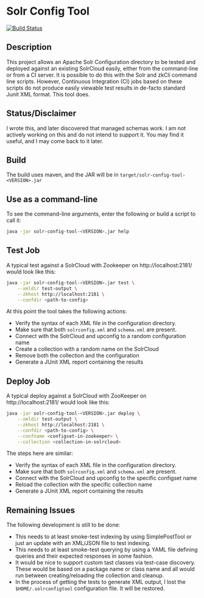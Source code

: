 # Solr Config Tool

[![Build Status](https://travis-ci.org/danizen/solr-config-tool.svg?branch=master)](https://travis-ci.org/danizen/solr-config-tool.svg?branch=master)

## Description

This project allows an Apache Solr Configuration directory to be tested and deployed against an existing SolrCloud easily, either from the command-line or from a CI server.  It is possible to do this with the Solr and zkCli command line scripts.  However, Continuous Integration (CI) jobs based on these scripts do not produce easily viewable test results in de-facto standard Junit XML format.  This tool does.

## Status/Disclaimer

I wrote this, and later discovered that managed schemas work.  I am not actively working on this and do not intend to support it.  You may find it useful, and I may come back to it later.

## Build

The build uses maven, and the JAR will be in `target/solr-config-tool-<VERSION>.jar`

## Use as a command-line

To see the command-line arguments, enter the following or build a script to call it:

```bash
java -jar solr-config-tool-<VERSION>.jar help
```

## Test Job

A typical test against a SolrCloud with Zookeeper on http://localhost:2181/ would look like this:

```bash
java -jar solr-config-tool-<VERSION>.jar test \
    --xmldir test-output \
    --zkhost http://localhost:2181 \
    --confdir <path-to-config>
```

At this point the tool takes the following actions:

* Verify the syntax of each XML file in the configuration directory.
* Make sure that both `solrconfig.xml` and `schema.xml` are present.
* Connect with the SolrCloud and upconfig to a random configuration name
* Create a collection with a random name on the SolrCloud
* Remove both the collection and the configuration
* Generate a JUnit XML report containing the results

## Deploy Job

A typical deploy against a SolrCloud with ZooKeeper on http://localhost:2181/ would look like this:

```bash
java -jar solr-config-tool-<VERSION>.jar deploy \
    --xmldir test-output \
    --zkhost http://localhost:2181 \
    --confdir <path-to-config> \
    --confname <configset-in-zookeeper> \
    --collection <collection-in-solrcloud>
```

The steps here are similar:

* Verify the syntax of each XML file in the configuration directory.
* Make sure that both `solrconfig.xml` and `schema.xml` are present.
* Connect with the SolrCloud and upconfig to the specific configset name
* Reload the collection with the specific collection name
* Generate a JUnit XML report containing the results

## Remaining Issues

The following development is still to be done:


* This needs to at least smoke-test indexing by using SimplePostTool or just an update with an XML/JSON file to test indexing.
* This needs to at least smoke-test querying by using a YAML file defining queries and their expected responses in some fashion. 
* It would be nice to support custom tast classes via test-case discovery.   These would be based on a package name or class name and all would run between creating/reloading the collection and cleanup.
* In the process of getting the tests to generate XML output, I lost the `$HOME/.solrconfigtool` configuration file.   It will be restored. 
